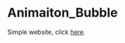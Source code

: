 # Animaiton_Bubble
Simple website, click [here](https://dqkhanh2000.github.io/ANshop/resources/html/index.html).
